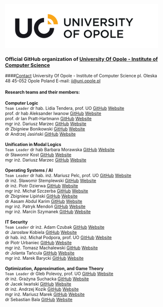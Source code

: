 <a href="https://uni.opole.pl">
    <picture>
        <source media="(prefers-color-scheme: dark)" srcset="https://raw.githubusercontent.com/UniOpole-CS-Test/.github/refs/heads/main/Logo/LOGO_UO_ENG%20(12).svg">
        <img alt="UniversityOfOpole" src="https://raw.githubusercontent.com/UniOpole-CS-Test/.github/refs/heads/main/Logo/LOGO_UO_ENG%20(2).svg">
    </picture>
</a>

### Official GitHub organization of [University Of Opole - Institute of Computer Science](https://informatyka.uni.opole.pl/)

####[Contact](https://ii.wmfi.uni.opole.pl/kontakt/)
University Of Opole - Institute of Computer Science
pl. Oleska 48
45-052 Opole
Poland
E-mail: ii@uni.opole.pl

#### Research teams and their members:<br>
**Computer Logic**<br>
`Team Leader` dr hab. Lidia Tendera, prof. UO [GitHub]() [Website](https://informatyka.wmfi.uni.opole.pl/pracownik/?id=133)<br>
prof. dr hab Aleksander Iwanow [GitHub]() [Website](https://informatyka.wmfi.uni.opole.pl/pracownik/?id=292)<br>
prof. dr Ian Pratt-Hartmann [GitHub]() [Website](https://informatyka.wmfi.uni.opole.pl/pracownik/?id=219 )<br>
mgr inż. Dariusz Marzec [GitHub]() [Website](https://informatyka.wmfi.uni.opole.pl/pracownik/?id=263 )<br>
dr Zbigniew Bonikowski [GitHub]() [Website](https://informatyka.wmfi.uni.opole.pl/pracownik/?id=92)<br>
dr Andrzej Jasiński [GitHub]() [Website](https://informatyka.wmfi.uni.opole.pl/pracownik/?id=148 )<br>
<br>
**Unification in Modal Logics**<br>
`Team Leader` dr hab Barbara Morawska [GitHub]() [Website](https://informatyka.wmfi.uni.opole.pl/pracownik/?id=285 )<br>
dr Sławomir Kost [GitHub]() [Website](https://informatyka.wmfi.uni.opole.pl/pracownik/?id=226 )<br>
mgr inż. Dariusz Marzec [GitHub]() [Website](https://informatyka.wmfi.uni.opole.pl/pracownik/?id=263 )<br>
<br>
**Operating Systems / AI**<br>
`Team Leader` dr hab. inż. Mariusz Pelc, prof. UO [GitHub]() [Website](https://informatyka.wmfi.uni.opole.pl/pracownik/?id=286 )<br>
dr inż. Sławomir Stemplewski [GitHub]() [Website](https://informatyka.wmfi.uni.opole.pl/pracownik/?id=222 )<br>
dr inż. Piotr Dzierwa [GitHub]() [Website](https://informatyka.wmfi.uni.opole.pl/pracownik/?id=252 )<br>
mgr inż. Michał Szczerba [GitHub]() [Website](https://informatyka.wmfi.uni.opole.pl/pracownik/?id=265 )<br>
dr Zbigniew Lipiński [GitHub]() [Website](https://informatyka.wmfi.uni.opole.pl/pracownik/?id=163 )<br>
dr Aasam Abdul Karim [GitHub]() [Website](https://informatyka.wmfi.uni.opole.pl/pracownik/?id=289 )<br>
mgr inż. Patryk Mendoń [GitHub]() [Website](https://informatyka.wmfi.uni.opole.pl/pracownik/?id=287 )<br>
mgr inż. Marcin Szymanek [GitHub]() [Website](https://informatyka.wmfi.uni.opole.pl/pracownik/?id=229 )<br>
<br>
**IT Security**<br>
`Team Leader` dr inż. Adam Czubak [GitHub]() [Website](https://informatyka.wmfi.uni.opole.pl/pracownik/?id=173 )<br>
dr Jarosław Kobiela [GitHub]() [Website](https://informatyka.wmfi.uni.opole.pl/pracownik/?id=254 )<br>
dr hab. inż. Michał Podpora, prof. UO [GitHub]() [Website](https://informatyka.wmfi.uni.opole.pl/pracownik/?id=291 )<br>
dr Piotr Urbaniec [GitHub]() [Website](https://informatyka.wmfi.uni.opole.pl/pracownik/?id=134 )<br>
mgr inż. Tomasz Machalewski [GitHub]() [Website](https://informatyka.wmfi.uni.opole.pl/pracownik/?id=262 )<br>
dr Jolanta Tańcula [GitHub]() [Website](https://informatyka.wmfi.uni.opole.pl/pracownik/?id=221 )<br>
mgr inż. Marek Barycki [GitHub]() [Website](http://informatyka.wmfi.uni.opole.pl/pracownik/?id=213)<br>
<br>
**Optimization, Approximation, and Game Theory**<br>
`Team Leader` dr Gleb Polevoy, prof. UO [GitHub]() [Website](https://informatyka.wmfi.uni.opole.pl/pracownik/?id=290)<br>
dr inż. Grażyna Suchacka [GitHub]() [Website](https://informatyka.wmfi.uni.opole.pl/pracownik/?id=208 )<br>
dr Jacek Iwański [GitHub]() [Website](https://informatyka.wmfi.uni.opole.pl/pracownik/?id=171 )<br>
dr inż. Andrzej Kozik [GitHub]() [Website](http://informatyka.wmfi.uni.opole.pl/pracownik/?id=217)<br>
mgr inż. Mariusz Marek [GitHub]() [Website](http://informatyka.wmfi.uni.opole.pl/pracownik/?id=247)<br>
dr Sebastian Bala [GitHub]() [Website](http://informatyka.wmfi.uni.opole.pl/pracownik/?id=215)<br>
